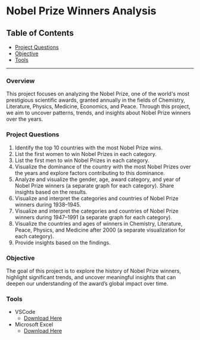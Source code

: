 # Nobel Prize Winners Analysis

## Table of Contents

- [Project Questions](#project-questions)
- [Objective](#objective)
- [Tools](#tools)

---

### Overview

This project focuses on analyzing the Nobel Prize, one of the world's most prestigious scientific awards, granted annually in the fields of Chemistry, Literature, Physics, Medicine, Economics, and Peace. Through this project, we aim to uncover patterns, trends, and insights about Nobel Prize winners over the years.

### Project Questions

1. Identify the top 10 countries with the most Nobel Prize wins.
2. List the first women to win Nobel Prizes in each category.
3. List the first men to win Nobel Prizes in each category.
4. Visualize the dominance of the country with the most Nobel Prizes over the years and explore factors contributing to this dominance.
5. Analyze and visualize the gender, age, award category, and year of Nobel Prize winners (a separate graph for each category). Share insights based on the results.
6. Visualize and interpret the categories and countries of Nobel Prize winners during 1938–1945.
7. Visualize and interpret the categories and countries of Nobel Prize winners during 1947–1991 (a separate graph for each category).
8. Visualize the countries and ages of winners in Chemistry, Literature, Peace, Physics, and Medicine after 2000 (a separate visualization for each category). 
9. Provide insights based on the findings.
   
### Objective

The goal of this project is to explore the history of Nobel Prize winners, highlight significant trends, and uncover meaningful insights that can deepen our understanding of the award’s global impact over time.

### Tools
- VSCode
  - [Download Here](https://code.visualstudio.com/download)
- Microsoft Excel
  - [Download Here](https://www.microsoft.com/en-us/microsoft-365/excel)
